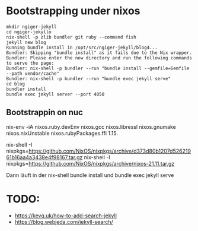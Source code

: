 

# Bootstrapping under nixos

```fish
mkdir ngiger-jekyll
cd ngiger-jekyllo
nix-shell -p zlib bundler git ruby --command fish
jekyll new blog
Running bundle install in /opt/src/ngiger-jekyll/blog4...
Bundler: Skipping "bundle install" as it fails due to the Nix wrapper.
Bundler: Please enter the new directory and run the following commands to serve the page:
Bundler: nix-shell -p bundler --run "bundle install --gemfile=Gemfile --path vendor/cache"
Bundler: nix-shell -p bundler --run "bundle exec jekyll serve"
cd blog
bundler install
bundle exec jekyll server --port 4050
 ```
## Bootstrappin on nuc

nix-env -iA nixos.ruby.devEnv nixos.gcc nixos.libressl nixos.gnumake nixos.nixUnstable nixos.rubyPackages.ffi
 1.15.
 
 nix-shell -I nixpkgs=https://github.com/NixOS/nixpkgs/archive/d373d80b1207d52621961b16aa4a3438e4f98167.tar.gz
 nix-shell -I nixpkgs=https://github.com/NixOS/nixpkgs/archive/nixos-21.11.tar.gz
 
 Dann läuft in der nix-shell bundle install und bundle exec jekyll serve

# TODO: 

* https://kevq.uk/how-to-add-search-jekyll
* https://blog.webjeda.com/jekyll-search/
